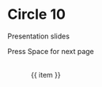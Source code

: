 # Circle 10

Presentation slides

<div @click="$slidev.nav.next" class="mt-12 py-1" hover:bg="white op-10">
  Press Space for next page <carbon:arrow-right />
</div>
  
<div class="abs-br w-full m-6 text-xl">
  <script setup>
    const teamMembers =
     ["Osezele Ejemen Iboi", "Ibraheem Abdulrahman", "Akangbe, Ooreoluwa Patience", "Abdullahi Abdulkadir", "Folorunso Bisola Anikeoluwa", "Okolo Deborah"]
  </script>

  <ul class="flex flex-wrap justify-center items-center gap-4">
      <li v-for="item in teamMembers" :key="item">
      {{ item }}
    </li>
  </ul>
</div>

<style>
  ul {
    list-style: none;

    li {
      font-size: 0.875rem;
      color: #262626;
    }
  }
</style>
